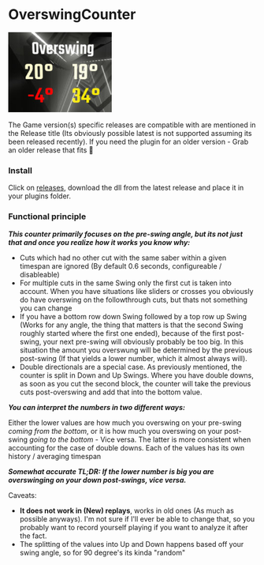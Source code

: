 # OverswingCounter

![SS](Images/ss.jpg)

The Game version(s) specific releases are compatible with are mentioned in the Release title (Its obviously possible latest is not supported assuming its been released recently). If you need the plugin for an older version - Grab an older release that fits 🤯

### Install

Click on [releases](https://github.com/kinsi55/BeatSaber_OverswingCounter/releases), download the dll from the latest release and place it in your plugins folder.

### Functional principle

***This counter primarily focuses on the pre-swing angle, but its not just that and once you realize how it works you know why:***

- Cuts which had no other cut with the same saber within a given timespan are ignored (By default 0.6 seconds, configureable / disableable)
- For multiple cuts in the same Swing only the first cut is taken into account. When you have situations like sliders or crosses you obviously do have overswing on the followthrough cuts, but thats not something you can change
- If you have a bottom row down Swing followed by a top row up Swing (Works for any angle, the thing that matters is that the second Swing roughly started where the first one ended), because of the first post-swing, your next pre-swing will obviously probably be too big. In this situation the amount you overswung will be determined by the previous post-swing (If that yields a lower number, which it almost always will).
- Double directionals are a special case. As previously mentioned, the counter is split in Down and Up Swings. Where you have double downs, as soon as you cut the second block, the counter will take the previous cuts post-overswing and add that into the bottom value.

***You can interpret the numbers in two different ways:***

Either the lower values are how much you overswing on your pre-swing *coming from the bottom*, or it is how much you overswing on your post-swing *going to the bottom* - Vice versa. The latter is more consistent when accounting for the case of double downs. Each of the values has its own history / averaging timespan

***Somewhat accurate TL;DR: If the lower number is big you are overswinging on your down post-swings, vice versa.***


Caveats:

- **It does not work in (New) replays**, works in old ones (As much as possible anyways). I'm not sure if I'll ever be able to change that, so you probably want to record yourself playing if you want to analyze it after the fact.
- The splitting of the values into Up and Down happens based off your swing angle, so for 90 degree's its kinda "random"
